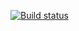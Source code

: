 [![Build status](https://ci.appveyor.com/api/projects/status/g1dyy5a82do22267?svg=true)](https://ci.appveyor.com/project/Dyxxless/bdd-page-object-s)



